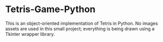 # Tetris-Game-Python
This is an object-oriented implementation of Tetris in Python. No images assets are used in this small project; everything is being drawn using a Tkinter wrapper library.
